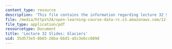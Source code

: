 ```yaml
---
content_type: resource
description: 'This file contains the information regarding lecture 32 Slides: Glaciers.'
file: /media/https%3A/open-learning-course-data-rc.s3.amazonaws.com/12-001-introduction-to-geology-fall-2013/35d573e58b6526babbd1a5c3e6cc689d_MIT12_001F13_Lec32slides.pdf
file_type: application/pdf
resourcetype: Document
title: 'Lecture 32 Slides: Glaciers'
uid: 35d573e5-8b65-26ba-bbd1-a5c3e6cc689d
---
```

